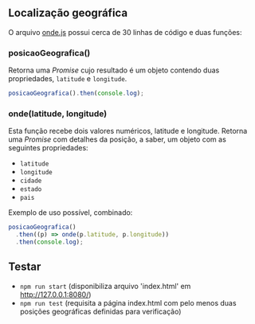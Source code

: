 ## Localização geográfica

O arquivo [onde.js](onde.js) possui cerca de 30 linhas de código e duas funções:

### posicaoGeografica()

Retorna uma _Promise_ cujo resultado é um objeto contendo duas propriedades, `latitude` e `longitude`.

```javascript
posicaoGeografica().then(console.log);
```

### onde(latitude, longitude)

Esta função recebe dois valores numéricos, latitude e longitude.
Retorna uma _Promise_ com detalhes da posição, a saber, um objeto com
as seguintes propriedades:

- `latitude`
- `longitude`
- `cidade`
- `estado`
- `pais`

Exemplo de uso possível, combinado:

```javascript
posicaoGeografica()
  .then((p) => onde(p.latitude, p.longitude))
  .then(console.log);
```

## Testar

- `npm run start` (disponibiliza arquivo 'index.html' em http://127.0.0.1:8080/)
- `npm run test` (requisita a página index.html com pelo menos duas posições geográficas definidas para verificação)
